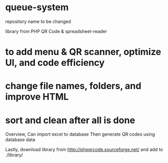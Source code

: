 # queue-system

repository name to be changed

library from PHP QR Code & spreadsheet-reader

# to add menu & QR scanner, optimize UI, and code efficiency
# change file names, folders, and improve HTML
# sort and clean after all is done

Overview, 
Can import excel to database
Then generate QR codes using database data

Lastly, download library from http://phpqrcode.sourceforge.net/ and add to ./library/
